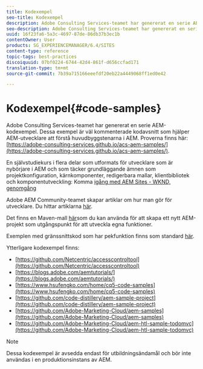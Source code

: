 ```yaml
---
title: Kodexempel
seo-title: Kodexempel
description: Adobe Consulting Services-teamet har genererat en serie AEM-kodexempel
seo-description: Adobe Consulting Services-teamet har genererat en serie AEM-kodexempel
uuid: 16f23fa6-5a3c-4697-87de-86db37b3ec1b
contentOwner: User
products: SG_EXPERIENCEMANAGER/6.4/SITES
content-type: reference
topic-tags: best-practices
discoiquuid: 07bf0224-6744-42d4-861f-d656ccfad171
translation-type: tm+mt
source-git-commit: 7b39a715166eeefdf20eb22a4449068ff1ed0e42

---
```



# Kodexempel{#code-samples}

Adobe Consulting Services-teamet har genererat en serie AEM-kodexempel. Dessa exempel är väl kommenterade kodavsnitt som hjälper AEM-utvecklare att förstå huvudbyggstenarna i AEM. Proverna finns här: [https://adobe-consulting-services.github.io/acs-aem-samples/](https://adobe-consulting-services.github.io/acs-aem-samples/).

En självstudiekurs i flera delar som utformats för utvecklare som är nybörjare i AEM och som täcker grundläggande ämnen som projektkonfiguration, kärnkomponenter, redigerbara mallar, klientbibliotek och komponentutveckling: Komma [igång med AEM Sites - WKND, genomgång](https://helpx.adobe.com/experience-manager/kt/sites/using/getting-started-wknd-tutorial-develop.html)

Adobe AEM Community-teamet skapar artiklar om hur man gör för utvecklare. Du hittar artiklarna [här](https://helpx.adobe.com/experience-manager/topics/how-to.html).

Det finns en Maven-mall [här](https://github.com/Adobe-Marketing-Cloud/aem-project-archetype)som du kan använda för att skapa ett nytt AEM-projekt som utgångspunkt för att utveckla egna funktioner.

Exemplen med gränssnittskod som har pekfunktion finns som standard [här](/help/sites-developing/developing-components.md).

Ytterligare kodexempel finns:

* [https://github.com/Netcentric/accesscontroltool](https://github.com/Netcentric/accesscontroltool)
* [https://blogs.adobe.com/aemtutorials/](https://blogs.adobe.com/aemtutorials/)
* [https://www.hsufengko.com/home/cq5-code-samples](https://www.hsufengko.com/home/cq5-code-samples)
* [https://github.com/code-distillery/aem-sample-project](https://github.com/code-distillery/aem-sample-project)
* [https://github.com/Adobe-Marketing-Cloud/aem-samples](https://github.com/Adobe-Marketing-Cloud/aem-samples)
* [https://github.com/Adobe-Marketing-Cloud/aem-htl-sample-todomvc](https://github.com/Adobe-Marketing-Cloud/aem-htl-sample-todomvc)

>[!NOTE]
>
>Dessa kodexempel är avsedda endast för utbildningsändamål och bör inte användas i en produktionsinstans av AEM.

